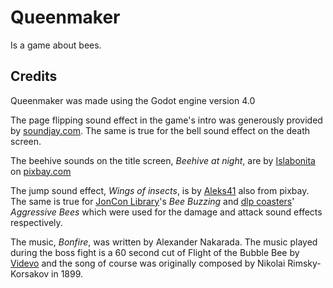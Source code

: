 # Queenmaker
Is a game about bees.

## Credits
Queenmaker was made using the Godot engine version 4.0

The page flipping sound effect in the game's intro was generously provided by [soundjay.com](https://www.soundjay.com/page-flip-sounds-1.html#google_vignette). The same is true for the bell sound effect on the death screen.

The beehive sounds on the title screen, *Beehive at night*, are by [Islabonita](https://pixabay.com/sound-effects/beehive-at-night-61816/) on [pixbay.com](https://pixabay.com/sound-effects/search/bees/)

The jump sound effect, *Wings of insects*, is by [Aleks41]() also from pixbay. The same is true for [JonCon Library](https://pixabay.com/sound-effects/bee-buzzing-6254/)'s *Bee Buzzing* and [dlp coasters](https://pixabay.com/sound-effects/agressive-bees-45822/)' *Aggressive Bees* which were used for the damage and attack sound effects respectively.

The music, *Bonfire*, was written by Alexander Nakarada. The music played during the boss fight is a 60 second cut of Flight of the Bubble Bee by [Videvo](https://www.videvo.net/royalty-free-music-track/the-flight-of-the-bumble-bee-60s/231158/) and the song of course was originally composed by Nikolai Rimsky-Korsakov in 1899.
